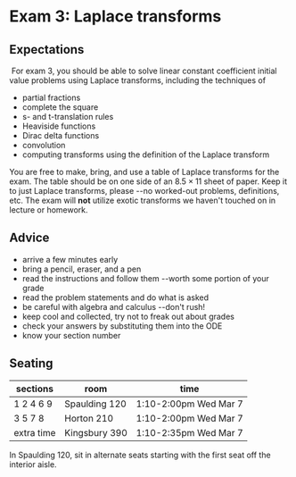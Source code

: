 # Exam 3: Laplace transforms

## Expectations
​
For exam 3, you should be able to solve linear constant coefficient initial value problems using Laplace transforms,
including the techniques of
  * partial fractions
  * complete the square
  * s- and t-translation rules
  * Heaviside functions 
  * Dirac delta functions
  * convolution
  * computing transforms using the definition of the Laplace transform

You are free to make, bring, and use a table of Laplace transforms for the exam. The table should be on one side
of an $8.5 \times 11$ sheet of paper. Keep it to just Laplace transforms, please --no worked-out problems, definitions, 
etc.  The exam will **not** utilize exotic transforms we haven't touched on in lecture or homework.

## Advice

  * arrive a few minutes early
  * bring a pencil, eraser, and a pen
  * read the instructions and follow them --worth some portion of your grade
  * read the problem statements and do what is asked
  * be careful with algebra and calculus --don't rush!
  * keep cool and collected, try not to freak out about grades
  * check your answers by substituting them into the ODE
  * know your section number

## Seating

| sections  | room | time |
|-----------|------|------|
| 1 2 4 6 9 | Spaulding 120 | 1:10-2:00pm Wed Mar 7 |
| 3 5 7 8   | Horton 210  | 1:10-2:00pm Wed Mar 7   |
| extra time | Kingsbury 390 | 1:10-2:35pm Wed Mar 7|

In Spaulding 120, sit in alternate seats starting with the first seat off the interior aisle. 

